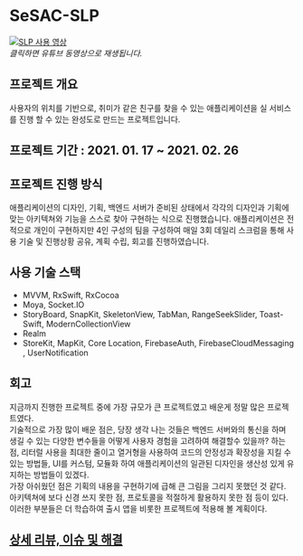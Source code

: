 # SeSAC-SLP
[![SLP 사용 영상](https://img.youtube.com/vi/diW0eipo-q8/sddefault.jpg)](https://youtu.be/diW0eipo-q8)  
*클릭하면 유튜브 동영상으로 재생됩니다.*


## 프로젝트 개요
사용자의 위치를 기반으로, 취미가 같은 친구를 찾을 수 있는 애플리케이션을 실 서비스를 진행 할 수 있는 완성도로 만드는 프로젝트입니다.


## 프로젝트 기간 : 2021. 01. 17 ~ 2021. 02. 26


## 프로젝트 진행 방식
애플리케이션의 디자인, 기획, 백엔드 서버가 준비된 상태에서 각각의 디자인과 기획에 맞는 아키텍쳐와 기능을 스스로 찾아 구현하는 식으로 진행했습니다.
애플리케이션은 전적으로 개인이 구현하지만 4인 구성의 팀을 구성하여 매일 3회 데일리 스크럼을 통해 사용 기술 및 진행상황 공유, 계획 수립, 회고를 진행하였습니다.

## 사용 기술 스택
* MVVM, RxSwift, RxCocoa
* Moya, Socket.IO
* StoryBoard, SnapKit, SkeletonView, TabMan, RangeSeekSlider, Toast-Swift, ModernCollectionView
* Realm
* StoreKit, MapKit, Core Location, FirebaseAuth, FirebaseCloudMessaging , UserNotification



## 회고

지금까지 진행한 프로젝트 중에 가장 규모가 큰 프로젝트였고 배운게 정말 많은 프로젝트였다.  
기술적으로 가장 많이 배운 점은, 당장 생각 나는 것들은 백엔드 서버와의 통신을 하며 생길 수 있는 다양한 변수들을 어떻게 사용자 경험을 고려하여 해결할수 있을까? 하는 점, 리터럴 사용을 최대한 줄이고 열거형을 사용하여 코드의 안정성과 확장성을 지킬 수 있는 방법들, UI를 커스텀, 모듈화 하여 애플리케이션의 일관된 디자인을 생산성 있게 유지하는 방법들이 있겠다.   
가장 아쉬웠던 점은 기획의 내용을 구현하기에 급해 큰 그림을 그리지 못했던 것 같다. 아키텍쳐에 보다 신경 쓰지 못한 점, 프로토콜을 적절하게 활용하지 못한 점 등이 있다. 이러한 부분들은 더 학습하여 출시 앱을 비롯한 프로젝트에 적용해 볼 계획이다.   

## [상세 리뷰, 이슈 및 해결](https://github.com/SehunKang/SeSAC-SLP/issues/2)




